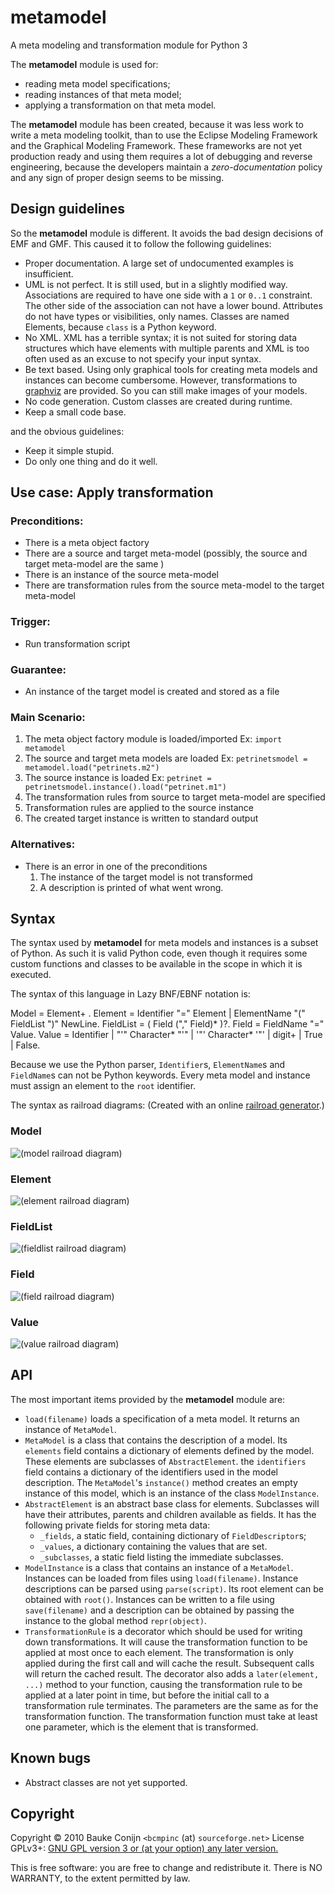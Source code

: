 metamodel
=========
A meta modeling and transformation module for Python 3

The **metamodel** module is used for:

- reading meta model specifications;
- reading instances of that meta model;
- applying a transformation on that meta model.

The **metamodel** module has been created, because it was less work to write
a meta modeling toolkit, than to use the Eclipse Modeling Framework
and the Graphical Modeling Framework. These frameworks are not yet 
production ready and using them requires a lot of debugging and reverse
engineering, because the developers maintain a _zero-documentation_ policy
and any sign of proper design seems to be missing.


Design guidelines
-----------------

So the **metamodel** module is different. It avoids the bad design decisions 
of EMF and GMF. This caused it to follow the following guidelines:

 - Proper documentation. A large set of undocumented examples is insufficient.
 - UML is not perfect. It is still used, but in a slightly modified way.
   Associations are required to have one side with a `1` or `0..1` constraint.
   The other side of the association can not have a lower bound.
   Attributes do not have types or visibilities, only names.
   Classes are named Elements, because `class` is a Python keyword.
 - No XML. XML has a terrible syntax; it is not suited for storing 
   data structures which have elements with multiple parents and XML is
   too often used as an excuse to not specify your input syntax.
 - Be text based. Using only graphical tools for creating meta models and 
   instances can become cumbersome. However, transformations to [graphviz](http://www.graphviz.org/)
   are provided. So you can still make images of your models.
 - No code generation. Custom classes are created during runtime.
 - Keep a small code base.

and the obvious guidelines:

 - Keep it simple stupid.
 - Do only one thing and do it well.
 
 
Use case: Apply transformation
-----------------------------

### Preconditions:
 - There is a meta object factory
 - There are a source and target meta-model (possibly, the source and target meta-model are the same )
 - There is an instance of the source meta-model
 - There are transformation rules from the source meta-model to the target meta-model

### Trigger:
 - Run transformation script

### Guarantee:
 - An instance of the target model is created and stored as a file

### Main Scenario:
 1. The meta object factory module is loaded/imported
   Ex: `import metamodel`
 2. The source and target meta models are loaded
   Ex: `petrinetsmodel = metamodel.load("petrinets.m2")`
 3. The source instance is loaded
   Ex: `petrinet = petrinetsmodel.instance().load("petrinet.m1")`
 4. The transformation rules from source to target meta-model are specified
 5. Transformation rules are applied to the source instance
 6. The created target instance is written to standard output

### Alternatives:
 - There is an error in one of the preconditions
   1. The instance of the target model is not transformed
   2. A description is printed of what went wrong.
   
   
Syntax
------

The syntax used by **metamodel** for meta models and instances is a subset of 
Python. As such it is valid Python code, even though it requires some custom 
functions and classes to be available in the scope in which it is executed.

The syntax of this language in Lazy BNF/EBNF notation is:

  Model = Element+ .
  Element = Identifier "=" Element |
            ElementName "(" FieldList ")" NewLine.
  FieldList = ( Field ("," Field)* )?.
  Field = FieldName "=" Value.
  Value = Identifier | 
          "'" Character* "'" |
          '"' Character* '"' |
          digit+ |
          True |
          False.


Because we use the Python parser, `Identifier`s, `ElementName`s and `FieldName`s 
can not be Python keywords. Every meta model and instance must assign an element to the `root` identifier.

The syntax as railroad diagrams: 
(Created with an online [railroad generator](http://www-cgi.uni-regensburg.de/~brf09510/syntax.html).)

### Model
![(model railroad diagram)](raw/master/images/syntax_model.png)

### Element
![(element railroad diagram)](raw/master/images/syntax_element.png)

### FieldList
![(fieldlist railroad diagram)](raw/master/images/syntax_fieldlist.png)

### Field
![(field railroad diagram)](raw/master/images/syntax_field.png)

### Value
![(value railroad diagram)](raw/master/images/syntax_value.png)

API
---
The most important items provided by the **metamodel** module are:

 - `load(filename)` loads a specification of a meta model. It returns 
   an instance of `MetaModel`.
 - `MetaModel` is a class that contains the description of a model.
   Its `elements` field contains a dictionary of elements defined by the model.
   These elements are subclasses of `AbstractElement`. the `identifiers` field
   contains a dictionary of the identifiers used in the model description. The
   `MetaModel`'s `instance()` method creates an empty instance of this model, which
   is an instance of the class `ModelInstance`.
 - `AbstractElement` is an abstract base class for elements. Subclasses will have 
   their attributes, parents and children available as fields. It has the following 
   private fields for storing meta data:
   - `_fields`, a static field, containing dictionary of `FieldDescriptor`s;
   - `_values`, a dictionary containing the values that are set.
   - `_subclasses`, a static field listing the immediate subclasses.
 - `ModelInstance` is a class that contains an instance of a `MetaModel`.
   Instances can be loaded from files using `load(filename)`. Instance descriptions
   can be parsed using `parse(script)`. Its root element can be obtained with `root()`.
   Instances can be written to a file using `save(filename)` and a description can be
   obtained by passing the instance to the global method `repr(object)`.
 - `TransformationRule` is a decorator which should be used for writing down transformations.
   It will cause the transformation function to be applied at most once to each element.
   The transformation is only applied during the first call and will cache the result. 
   Subsequent calls will return the cached result. The decorator also adds a `later(element, ...)`
   method to your function, causing the transformation rule to be applied at a later point in
   time, but before the initial call to a transformation rule terminates. The parameters
   are the same as for the transformation function. The transformation function must take 
   at least one parameter, which is the element that is transformed.
   
Known bugs
----------

 - Abstract classes are not yet supported.


Copyright
---------
Copyright &copy; 2010 Bauke Conijn `<bcmpinc` (at) `sourceforge.net>`
License GPLv3+: [GNU GPL version 3 or (at your option) any later version.](http://gnu.org/licenses/gpl.html)

This  is  free  software:  you  are free to change and redistribute it.
There is NO WARRANTY, to the extent permitted by law.
